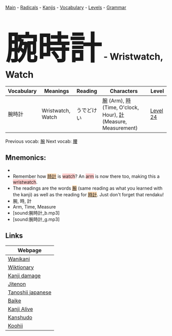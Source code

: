 <style> bigfont {font-size: 100px}</style>
[Main](../README.md) -
[Radicals](../radicals.md) -
[Kanjis](../kanjis.md) -
[Vocabulary](../vocabulary.md) -
[Levels](../levels.md) -
[Grammar](../grammar.md)
# <bigfont> 腕時計</bigfont> - Wristwatch, Watch 

| Vocabulary | Meanings | Reading | Characters | Level |
| --- | --- | --- | --- | --- |
| 腕時計 | Wristwatch, Watch | うでどけい |  [腕](../kanjis/腕.md) (Arm), [時](../kanjis/時.md) (Time, O'clock, Hour), [計](../kanjis/計.md) (Measure, Measurement) | [Level 24](../levels/wk_level24.md) |

Previous vocab: [腕](腕.md) Next vocab: [腰](腰.md) 

## Mnemonics:

* 
* Remember how <span style="background-color:#fed8b1"> [時計](https://jisho.org/search/時計)</span> is <span style="background-color:#ffcccb"> watch</span>? An <span style="background-color:#ffcccb"> arm</span> is now there too, making this a <span style="background-color:#ffcccb"> wristwatch</span>.
* The readings are the words <span style="background-color:#fed8b1"> [腕](https://jisho.org/search/腕)</span> (same reading as what you learned with the kanji) as well as the reading for <span style="background-color:#fed8b1"> [時計](https://jisho.org/search/時計)</span>. Just don't forget that rendaku!
* 腕, 時, 計
* Arm, Time, Measure
* [sound:腕時計_b.mp3]
* [sound:腕時計_g.mp3]


## Links 

| Webpage |
| --- |
| [Wanikani          ](https://www.wanikani.com/kanji/腕時計) |
| [Wiktionary        ](https://en.wiktionary.org/wiki/腕時計) |
| [Kanji damage      ](http://www.kanjidamage.com/kanji/search?utf8=✓&q=腕時計) |
| [Jitenon           ](https://jitenon.com/kanji/腕時計) |
| [Tanoshii japanese ](https://www.tanoshiijapanese.com/dictionary/kanji.cfm?k=腕時計) |
| [Baike             ](https://baike.baidu.com/item/腕時計) |
| [Kanji Alive       ](https://app.kanjialive.com/腕時計) |
| [Kanshudo          ](https://www.kanshudo.com/searchmn?q=腕時計) |
| [Koohii            ](https://kanji.koohii.com/study/kanji/腕時計) |
